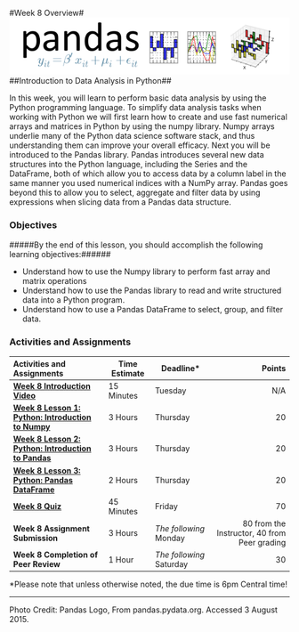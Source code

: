 #Week 8 Overview#
![Pandas logo](images/pandas_logo.png)
##Introduction to Data Analysis in Python##

In this week, you will learn to perform basic data analysis by using the
Python programming language. To simplify data analysis tasks when
working with Python we will first learn how to create and use fast
numerical arrays and matrices in Python by using the numpy library.
Numpy arrays underlie many of the Python data science software stack,
and thus understanding them can improve your overall efficacy. Next you
will be introduced to the Pandas library. Pandas introduces several new
data structures into the Python language, including the Series and the
DataFrame, both of which allow you to access data by a column label in
the same manner you used numerical indices with a NumPy array. Pandas
goes beyond this to allow you to select, aggregate and filter data by
using expressions when slicing data from a Pandas data structure.

### Objectives ###

#####By the end of this lesson, you should accomplish the following learning objectives:######

- Understand how to use the Numpy library to perform fast array and matrix operations
- Understand how to use the Pandas library to read and write structured data into a Python program.
- Understand how to use a Pandas DataFrame to select, group, and filter data.

### Activities and Assignments ###

|Activities and Assignments | Time Estimate | Deadline* | Points|
|:------| -----|-------|----------:|
|**[Week 8 Introduction Video][w8v]**|15 Minutes|Tuesday|N/A|
|**[Week 8 Lesson 1: Python: Introduction to Numpy](lesson1.md)**| 3 Hours |Thursday| 20|
|**[Week 8 Lesson 2: Python: Introduction to Pandas](lesson2.md)**| 3 Hours | Thursday | 20 |
|**[Week 8 Lesson 3: Python: Pandas DataFrame](lesson3.md)**| 2 Hours | Thursday| 20 |
|**[Week 8 Quiz][w8q]**| 45 Minutes | Friday | 70|
|**Week 8 Assignment Submission**| 3 Hours | *The following* Monday | 80 from the Instructor, 40 from Peer grading | 
|**Week 8 Completion of Peer Review**| 1 Hour | *The following* Saturday | 30 | 


*Please note that unless otherwise noted, the due time is 6pm Central time!

----------
[w8v]: https://mediaspace.illinois.edu/media/
[w8q]: https://learn.illinois.edu/mod/quiz/

Photo Credit: Pandas Logo, From pandas.pydata.org. Accessed 3 August 2015.


